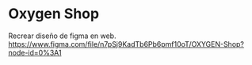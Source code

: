 # Oxygen Shop
Recrear diseño de figma en web. 
https://www.figma.com/file/n7pSj9KadTb6Pb6pmf10oT/OXYGEN-Shop?node-id=0%3A1
